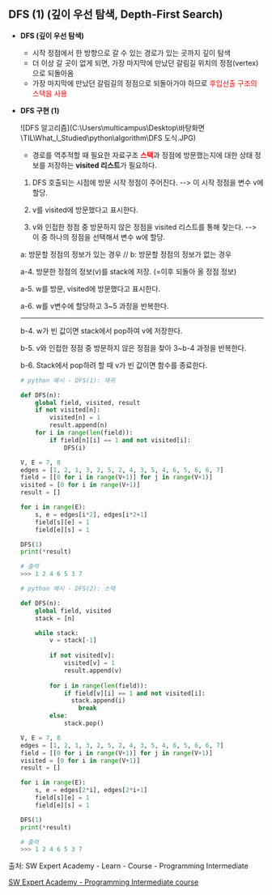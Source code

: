 ## DFS (1) (깊이 우선 탐색, Depth-First Search)

- <strong>DFS (깊이 우선 탐색)</strong>

  - 시작 정점에서 한 방향으로 갈 수 있는 경로가 있는 곳까지 깊이 탐색
  - 더 이상 갈 곳이 없게 되면, 가장 마지막에 만났던 갈림길 위치의 정점(vertex)으로 되돌아옴
  - 가장 마지막에 만났던 갈림길의 정점으로 되돌아가야 하므로 <span style="color:red">후입선출 구조의 스택을 사용</span>
  
  

- <strong>DFS 구현 (1)</strong>

  ![DFS 알고리즘](C:\Users\multicampus\Desktop\바탕화면\TIL\What_I_Studied\python\algorithm\DFS 도식.JPG)

  - 경로를 역추적할 때 필요한 자료구조 <strong><span style='color:red'>스택</span></strong>과 정점에 방문했는지에 대한 상태 정보를 저장하는 <strong>visited 리스트</strong>가 필요하다.

  1. DFS 호출되는 시점에 방문 시작 정점이 주어진다.
     --> 이 시작 정점을 변수 v에 할당.
  2. v를 visited에 방문했다고 표시한다.

  3. v와 인접한 정점 중 방문하지 않은 정점을 visited 리스트를 통해 찾는다.
     --> 이 중 하나의 정점을 선택해서 변수 w에 할당.

  a: 방문할 정점의 정보가 있는 경우 // b: 방문할 정점의 정보가 없는 경우

  a-4. 방문한 정점의 정보(v)를 stack에 저장. (=이후 되돌아 올 정점 정보)

  a-5. w를 방문, visited에 방문했다고 표시한다.

  a-6. w를 v변수에 할당하고 3~5 과정을 반복한다.

  ---

  b-4. w가 빈 값이면 stack에서 pop하여 v에 저장한다.

  b-5. v와 인접한 정점 중 방문하지 않은 정점을 찾아 3~b-4 과정을 반복한다.

  b-6. Stack에서 pop하려 할 때 v가 빈 값이면 함수를 종료한다.

  ```python
  # python 예시 - DFS(1): 재귀
  
  def DFS(n):
      global field, visited, result
      if not visited[n]:
          visited[n] = 1
          result.append(n)
      for i in range(len(field)):
          if field[n][i] == 1 and not visited[i]:
              DFS(i)
  
  V, E = 7, 8
  edges = [1, 2, 1, 3, 2, 5, 2, 4, 3, 5, 4, 6, 5, 6, 6, 7]
  field = [[0 for i in range(V+1)] for j in range(V+1)]
  visited = [0 for i in range(V+1)]
  result = []
  
  for i in range(E):
      s, e = edges[i*2], edges[i*2+1]
      field[s][e] = 1
      field[e][s] = 1
  
  DFS(1)
  print(*result)
  
  # 출력
  >>> 1 2 4 6 5 3 7
  ```
  
  
  
  ```python
  # python 예시 - DFS(2): 스택
  
  def DFS(n):
      global field, visited
      stack = [n]
  
      while stack:
          v = stack[-1]
          
          if not visited[v]:
              visited[v] = 1
              result.append(v)
          
          for i in range(len(field)):
              if field[v][i] == 1 and not visited[i]:
                stack.append(i)
                  break
          else:
              stack.pop()
  
  V, E = 7, 8
  edges = [1, 2, 1, 3, 2, 5, 2, 4, 3, 5, 4, 6, 5, 6, 6, 7]
  field = [[0 for i in range(V+1)] for j in range(V+1)]
  visited = [0 for i in range(V+1)]
  result = []
  
  for i in range(E):
      s, e = edges[2*i], edges[2*i+1]
      field[s][e] = 1
      field[e][s] = 1
  
  DFS(1)
  print(*result)
  
  # 출력
  >>> 1 2 4 6 5 3 7
  ```
  
  



출처: SW Expert Academy - Learn - Course - Programming Intermediate

[SW Expert Academy - Programming Intermediate course](https://swexpertacademy.com/main/learn/course/subjectList.do?courseId=AVuPDN86AAXw5UW6)

